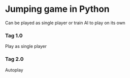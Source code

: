 # Jumping game in Python
Can be played as single player or train AI to play on its own

### Tag 1.0
Play as single player

### Tag 2.0
Autoplay